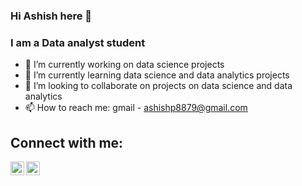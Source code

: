 ### Hi Ashish here 👋


### I am a Data analyst student

- 🔭 I’m currently working on data science projects
- 🌱 I’m currently learning data science and data analytics projects
- 👯 I’m looking to collaborate on projects on data science and data analytics
- 📫 How to reach me: gmail - ashishp8879@gmail.com

## Connect with me:
[<img align="left" alt="codeSTACKr | LinkedIn" width="22px" src="https://cdn.jsdelivr.net/npm/simple-icons@v3/icons/linkedin.svg" />](https://www.linkedin.com/in/ashish-pandey-31ab66195/)
[<img align="left" alt="codeSTACKr | Instagram" width="22px" src="https://cdn.jsdelivr.net/npm/simple-icons@v3/icons/instagram.svg" />](https://www.instagram.com/ashishpandey9321/)

<br />
